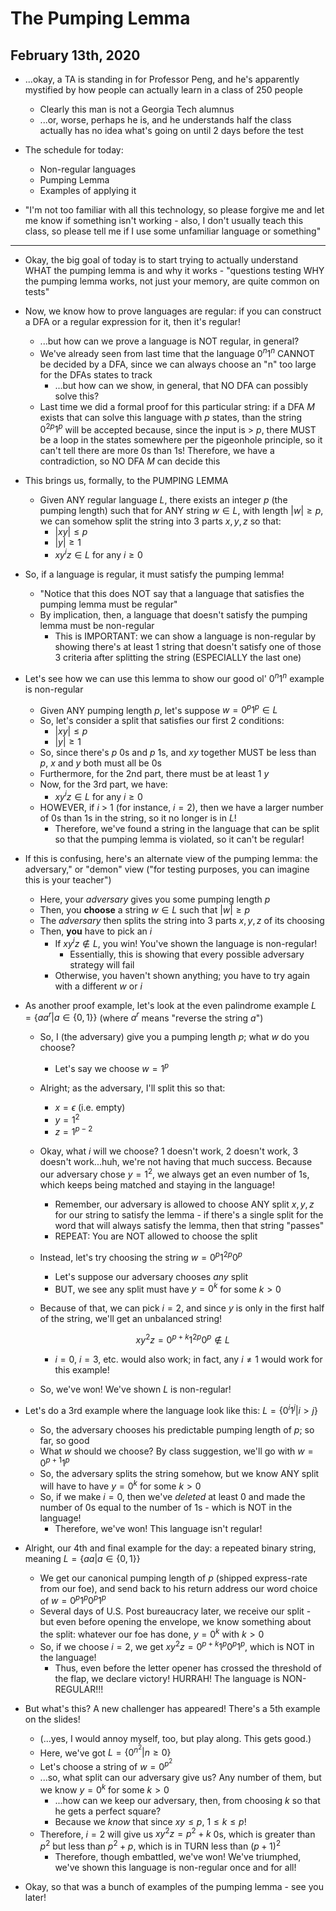 # The Pumping Lemma

## February 13th, 2020

- ...okay, a TA is standing in for Professor Peng, and he's apparently mystified by how people can actually learn in a class of 250 people
    - Clearly this man is not a Georgia Tech alumnus
    - ...or, worse, perhaps he is, and he understands half the class actually has no idea what's going on until 2 days before the test

- The schedule for today:
    - Non-regular languages
    - Pumping Lemma
    - Examples of applying it

- "I'm not too familiar with all this technology, so please forgive me and let me know if something isn't working - also, I don't usually teach this class, so please tell me if I use some unfamiliar language or something"
--------------------------------------------------------------------------------

- Okay, the big goal of today is to start trying to actually understand WHAT the pumping lemma is and why it works - "questions testing WHY the pumping lemma works, not just your memory, are quite common on tests"

- Now, we know how to prove languages are regular: if you can construct a DFA or a regular expression for it, then it's regular!
    - ...but how can we prove a language is NOT regular, in general?
    - We've already seen from last time that the language $0^n1^n$ CANNOT be decided by a DFA, since we can always choose an "n" too large for the DFAs states to track
        - ...but how can we show, in general, that NO DFA can possibly solve this?
    - Last time we did a formal proof for this particular string: if a DFA $M$ exists that can solve this language with $p$ states, than the string $0^{2p}1^p$ will be accepted because, since the input is > $p$, there MUST be a loop in the states somewhere per the pigeonhole principle, so it can't tell there are more 0s than 1s! Therefore, we have a contradiction, so NO DFA $M$ can decide this

- This brings us, formally, to the PUMPING LEMMA
    - Given ANY regular language $L$, there exists an integer $p$ (the pumping length) such that for ANY string $w \in L$, with length $|w| \geq p$, we can somehow split the string into 3 parts $x, y, z$ so that:
        - $|xy| \leq p$
        - $|y| \geq 1$
        - $xy^iz \in L$ for any $i \geq 0$

- So, if a language is regular, it must satisfy the pumping lemma!
    - "Notice that this does NOT say that a language that satisfies the pumping lemma must be regular"
    - By implication, then, a language that doesn't satisfy the pumping lemma must be non-regular
        - This is IMPORTANT: we can show a language is non-regular by showing there's at least 1 string that doesn't satisfy one of those 3 criteria after splitting the string (ESPECIALLY the last one)

- Let's see how we can use this lemma to show our good ol' $0^n1^n$ example is non-regular
    - Given ANY pumping length $p$, let's suppose $w = 0^p1^p \in L$
    - So, let's consider a split that satisfies our first 2 conditions:
        - $|xy| \leq p$
        - $|y| \geq 1$
    - So, since there's $p$ 0s and $p$ 1s, and $xy$ together MUST be less than $p$, $x$ and $y$ both must all be 0s
    - Furthermore, for the 2nd part, there must be at least 1 $y$
    - Now, for the 3rd part, we have:
        - $xy^iz \in L$ for any $i \geq 0$
    - HOWEVER, if $i$ > 1 (for instance, $i = 2$), then we have a larger number of 0s than 1s in the string, so it no longer is in $L$!
        - Therefore, we've found a string in the language that can be split so that the pumping lemma is violated, so it can't be regular!

- If this is confusing, here's an alternate view of the pumping lemma: the adversary," or "demon" view ("for testing purposes, you can imagine this is your teacher")
    - Here, your *adversary* gives you some pumping length $p$
    - Then, you **choose** a string $w \in L$ such that $|w| \geq p$
    - The *adversary* then splits the string into 3 parts $x, y, z$ of its choosing
    - Then, **you** have to pick an $i$
        - If $xy^iz \not\in L$, you win! You've shown the language is non-regular!
            - Essentially, this is showing that every possible adversary strategy will fail
        - Otherwise, you haven't shown anything; you have to try again with a different $w$ or $i$

- As another proof example, let's look at the even palindrome example $L = \{aa^r | a\in \{0, 1\}\}$ (where $a^r$ means "reverse the string $a$")
    - So, I (the adversary) give you a pumping length $p$; what $w$ do you choose?
        - Let's say we choose $w = 1^p$
    - Alright; as the adversary, I'll split this so that:
        - $x = \epsilon$ (i.e. empty)
        - $y = 1^2$
        - $z = 1^{p-2}$
    - Okay, what $i$ will we choose? 1 doesn't work, 2 doesn't work, 3 doesn't work...huh, we're not having that much success. Because our adversary chose $y = 1^2$, we always get an even number of 1s, which keeps being matched and staying in the language!
        - Remember, our adversary is allowed to choose ANY split $x,y,z$ for our string to satisfy the lemma - if there's a single split for the word that will always satisfy the lemma, then that string "passes"
        - REPEAT: You are NOT allowed to choose the split
    - Instead, let's try choosing the string $w = 0^p1^{2p}0^p$
        - Let's suppose our adversary chooses *any* split
        - BUT, we see any split must have $y = 0^k$ for some $k > 0$
    - Because of that, we can pick $i = 2$, and since $y$ is only in the first half of the string, we'll get an unbalanced string!

        $$
        xy^2z = 0^{p+k}1^{2p}0^{p} \not\in L
        $$

        - $i=0$, $i=3$, etc. would also work; in fact, any $i \neq 1$ would work for this example!
    - So, we've won! We've shown $L$ is non-regular!

- Let's do a 3rd example where the language look like this: $L = \{0^i1^j | i > j\}$
    - So, the adversary chooses his predictable pumping length of $p$; so far, so good
    - What $w$ should we choose? By class suggestion, we'll go with $w = 0^{p+1}1^p$
    - So, the adversary splits the string somehow, but we know ANY split will have to have $y = 0^k$ for some $k > 0$
    - So, if we make $i = 0$, then we've *deleted* at least 0 and made the number of 0s equal to the number of 1s - which is NOT in the language!
        - Therefore, we've won! This language isn't regular!

- Alright, our 4th and final example for the day: a repeated binary string, meaning $L = \{aa | a \in \{0, 1\}\}$
    - We get our canonical pumping length of $p$ (shipped express-rate from our foe), and send back to his return address our word choice of $w = 0^p1^p0^p1^p$
    - Several days of U.S. Post bureaucracy later, we receive our split - but even before opening the envelope, we know something about the split: whatever our foe has done, $y = 0^k$ with $k > 0$
    - So, if we choose $i = 2$, we get $xy^2z = 0^{p+k}1^p0^p1^p$, which is NOT in the language!
        - Thus, even before the letter opener has crossed the threshold of the flap, we declare victory! HURRAH! The language is NON-REGULAR!!!

- But what's this? A new challenger has appeared! There's a 5th example on the slides!
    - (...yes, I would annoy myself, too, but play along. This gets good.)
    - Here, we've got $L = \{0^{n^2} | n \geq 0\}$
    - Let's choose a string of $w = 0^{p^2}$
    - ...so, what split can our adversary give us? Any number of them, but we know $y = 0^k$ for some $k > 0$
        - ...how can we keep our adversary, then, from choosing $k$ so that he gets a perfect square?
        - Because we *know* that since $xy \leq p$, $1 \leq k \leq p$!
    - Therefore, $i=2$ will give us $xy^2z = p^2 + k$ 0s, which is greater than $p^2$ but less than $p^2 + p$, which is in TURN less than $(p+1)^2$
        - Therefore, though embattled, we've won! We've triumphed, we've shown this language is non-regular once and for all!

- Okay, so that was a bunch of examples of the pumping lemma - see you later!
